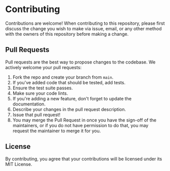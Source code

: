 # Contributing

Contributions are welcome! When contributing to this repository, please first discuss the change you wish to make via issue, email, or any other method with the owners of this repository before making a change.


## Pull Requests

Pull requests are the best way to propose changes to the codebase. We actively welcome your pull requests:

1. Fork the repo and create your branch from `main`.
2. If you've added code that should be tested, add tests.
3. Ensure the test suite passes.
4. Make sure your code lints.
5. If you're adding a new feature, don't forget to update the documentation.
6. Describe your changes in the pull request description.
7. Issue that pull request!
8. You may merge the Pull Request in once you have the sign-off of the maintainers, or if you do not have permission to do that, you may request the maintainer to merge it for you.


## License

By contributing, you agree that your contributions will be licensed under its MIT License.
